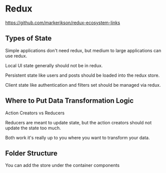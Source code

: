 # Redux

https://github.com/markerikson/redux-ecosystem-links

## Types of State

Simple applications don't need redux, but medium to large applications can use redux.

Local UI state generally should not be in redux.

Persistent state like users and posts should be loaded into the redux store.

Client state like authentication and filters set should be managed via redux.

## Where to Put Data Transformation Logic 

Action Creators vs Reducers

Reducers are meant to update state, but the action creators should not update the state too much.

Both work it's really up to you where you want to transform your data.

## Folder Structure

You can add the store under the container components